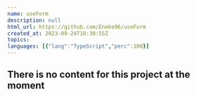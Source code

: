 ```yaml
---
name: useForm
description: null
html_url: https://github.com/Eneko96/useForm
created_at: 2023-09-24T18:30:55Z
topics: 
languages: [{"lang":"TypeScript","perc":100}]
---
```

## There is no content for this project at the moment